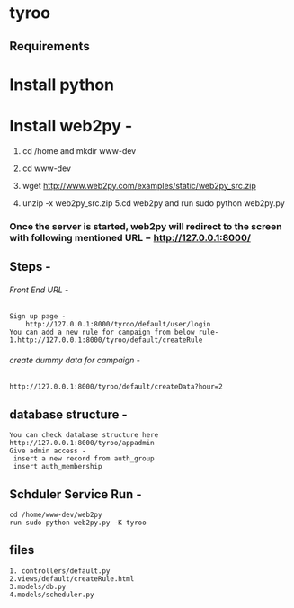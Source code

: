 # tyroo
## Requirements

# Install python


# Install web2py - 

1. cd /home and mkdir www-dev

2. cd www-dev
3. wget http://www.web2py.com/examples/static/web2py_src.zip
4. unzip -x web2py_src.zip
5.cd web2py and run sudo python web2py.py

### Once the server is started, web2py will redirect to the screen with following mentioned URL − http://127.0.0.1:8000/


## Steps - 

###### Front End URL -
	Sign up page -
		http://127.0.0.1:8000/tyroo/default/user/login
	You can add a new rule for campaign from below rule-
	1.http://127.0.0.1:8000/tyroo/default/createRule 

###### create dummy data for campaign -

	http://127.0.0.1:8000/tyroo/default/createData?hour=2

## database structure - 
	You can check database structure here
	http://127.0.0.1:8000/tyroo/appadmin
	Give admin access - 
	 insert a new record from auth_group
	 insert auth_membership 

## Schduler Service Run - 
	cd /home/www-dev/web2py
	run sudo python web2py.py -K tyroo


## files
	1. controllers/default.py
	2.views/default/createRule.html
	3.models/db.py
	4.models/scheduler.py





   